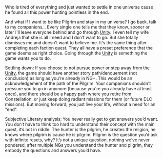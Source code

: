 Who is tired of everything and just wanted to settle in one universe cause he found all this power hunting pointless in the end.

And what if I want to be like Pilgrim and stay in my universe? I go back, talk to my companions... Every single one tells me that they know, sooner or later I'll leave everyone behind and go through [Unity](Unity.md). I even tell my wife Andreja that she is all I need and I don't want to go. But she totally dismisses me and doesn't want to believe me. It's the same thing after completing each faction quest. They all have a preset preference that the game deems as right choice. Going through the [Unity](Unity.md) is something the game wants you to do.

Settling down: If you choose to not pursue power or step away from the [Unity](Unity.md), the game should have another story path/denouement (not conclusion) as long as you're already in NG+. This would be an acknowledgement of the path of the Pilgrim. Your companions shouldn't pressure you to go in anymore (because you're you already have at least once), and there should be a happy path where you retire from Constellation, or just keep doing radiant missions for them (or future DLC missions). But moving forward, you just live your life, without a need for an "end".

Subjective Literary analysis: You never really get to get answers you’d want. You don’t have to think too hard to understand their concept with the main quest, it’s not in riddle. The hunter is the pilgrim, he creates the religion, he knows where pilgrim is cause he is pilgrim. Pilgrim is the question you’d ask with infinite resets, why? It’s not a unique question, nothing we’ve never pondered, after multiple NGs you understand the hunter and pilgrim, they embody the questions and answers you’d have.